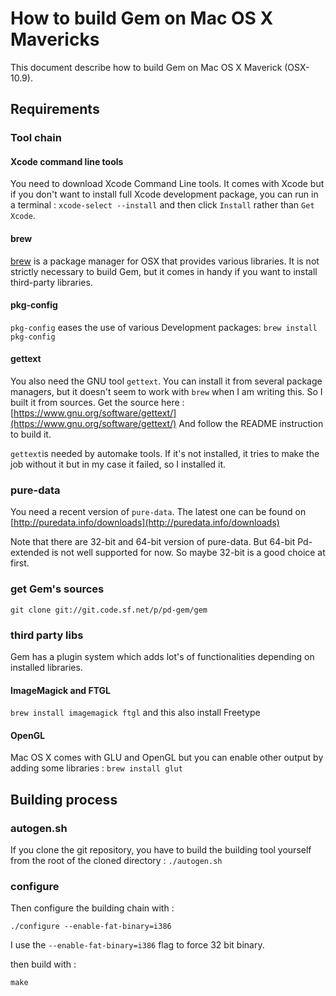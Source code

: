How to build Gem on Mac OS X Mavericks 
======================================

This document describe how to build Gem on Mac OS X Maverick (OSX-10.9).

Requirements
------------

### Tool chain

#### Xcode command line tools

You need to download Xcode Command Line tools. It comes with Xcode but if you don't want to install full Xcode development package, you can run in a terminal : `xcode-select --install` and then click `Install` rather than `Get Xcode`.

#### brew

[brew](http://brew.sh) is a package manager for OSX that provides various libraries.
It is not strictly necessary to build Gem, but it comes in handy if you want to install third-party libraries.

#### pkg-config

`pkg-config` eases the use of various Development packages:
`brew install pkg-config`

#### gettext

You also need the GNU tool `gettext`.
You can install it from several package managers, but it doesn't seem to work with `brew` when I am writing this.
So I built it from sources.
Get the source here : [https://www.gnu.org/software/gettext/](https://www.gnu.org/software/gettext/)
And follow the README instruction to build it.

`gettext`is needed by automake tools. If it's not installed, it tries to make the job without it but in my case it failed, so I installed it.

### pure-data

You need a recent version of `pure-data`.
The latest one can be found on [http://puredata.info/downloads](http://puredata.info/downloads)

Note that there are 32-bit and 64-bit version of pure-data.
But 64-bit Pd-extended is not well supported for now.
So maybe 32-bit is a good choice at first.

### get Gem's sources

~~~~
git clone git://git.code.sf.net/p/pd-gem/gem
~~~~

### third party libs
Gem has a plugin system which adds lot's of functionalities depending on installed libraries.
#### ImageMagick and FTGL
`brew install imagemagick ftgl` and this also install Freetype

#### OpenGL
Mac OS X comes with GLU and OpenGL but you can enable other output by adding some libraries :
`brew install glut`


Building process
----------------

### autogen.sh
If you clone the git repository, you have to build the building tool yourself from the root of the cloned directory :
`./autogen.sh`

### configure
Then configure the building chain with :

~~~~
./configure --enable-fat-binary=i386
~~~~

I use the `--enable-fat-binary=i386` flag to force 32 bit binary.

then build with : 

~~~~
make
~~~~
